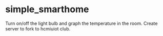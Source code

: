 # simple_smarthome
Turn on/off the light bulb and graph the temperature in the room.
Create server to fork to hcmiuiot club.
